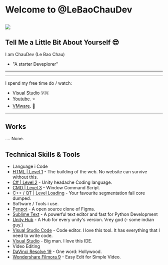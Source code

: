 # Welcome to @LeBaoChauDev
![](https://raw.githubusercontent.com/vanzasetia/vanzasetia/main/images/banner.jpg)
---
## Tell Me a Little Bit About Yourself :sunglasses:
I am ChauDev (Le Bao Chau)
- "A starter Deveplorer"
---

---
I spend my free time do / watch:
- [Visual Studio](https://visualstudio.microsoft.com/) :vietnam:
- [Youtube](https://youtube.com/). :star:
- [VMware](https://vmware.com/). :1st_place_medal:
---

## Works
.... None.

## Technical Skills & Tools
- Language i Code
- [HTML | Level 1](https://developer.mozilla.org/en-US/docs/Web/html) - The building of the web. No website can survive without this.
- [C#   | Level 2](https://learn.microsoft.com/en-us/dotnet/csharp/)  - Unity headache Coding language.
- [CMD  | Level 3]()  - Window Command Script.
- [C++ / QT | Level Loading](https://cplusplus.org/) - Your favourite segmentation fail core dumped.
- Software / Tools i use.
- [Penpot](https://www.penpot.app/) - A open source clone of Figma.
- [Sublime Text](https://www.sublimetext.com/) - A powerful text editor and fast for Python Development
- [Unity Hub](https://unity.com/) - A Hub for every unity's version. Vrey god (- some indian guy.) 
- [Visual Studio Code](https://code.visualstudio.com/) - Code editor. I love this tool. It has everything that I need to write code.
- [Visual Studio](https://visualstudio.microsoft.com/) - Big man. I love this IDE.
- Video Editing 
- [DaVinci Resolve 19](https://www.blackmagicdesign.com/products/davinciresolve) - One word: Hollywood.
- [Wondershare Filmora 9](https://filmora.wondershare.com/video-editor/) - Easy Edit for Simple Video.

